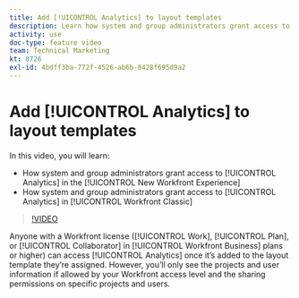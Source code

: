 ```yaml
---
title: Add [!UICONTROL Analytics] to layout templates
description: Learn how system and group administrators grant access to Analytics in the New Workfront Experience, and in [!DNL Adobe Workfront] Classic.
activity: use
doc-type: feature video
team: Technical Marketing
kt: 8726
exl-id: 4bdff3ba-772f-4526-ab6b-8428f695d9a2
---
```

# Add [!UICONTROL Analytics] to layout templates

In this video, you will learn:

* How system and group administrators grant access to [!UICONTROL Analytics] in the [!UICONTROL New Workfront Experience]
* How system and group administrators grant access to [!UICONTROL Analytics] in [!UICONTROL Workfront Classic]

>[!VIDEO](https://video.tv.adobe.com/v/335045/?quality=12)

Anyone with a Workfront license ([!UICONTROL Work], [!UICONTROL Plan], or [!UICONTROL Collaborator] in [!UICONTROL Workfront Business] plans or higher) can access [!UICONTROL Analytics] once it’s added to the layout template they’re assigned. However, you’ll only see the projects and user information if allowed by your Workfront access level and the sharing permissions on specific projects and users.
